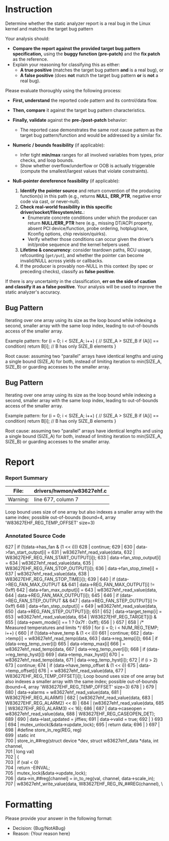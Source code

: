 # Instruction

Determine whether the static analyzer report is a real bug in the Linux kernel and matches the target bug pattern

Your analysis should:
- **Compare the report against the provided target bug pattern specification,** using the **buggy function (pre-patch)** and the **fix patch** as the reference.
- Explain your reasoning for classifying this as either:
  - **A true positive** (matches the target bug pattern **and** is a real bug), or
  - **A false positive** (does **not** match the target bug pattern **or** is **not** a real bug).

Please evaluate thoroughly using the following process:

- **First, understand** the reported code pattern and its control/data flow.
- **Then, compare** it against the target bug pattern characteristics.
- **Finally, validate** against the **pre-/post-patch** behavior:
  - The reported case demonstrates the same root cause pattern as the target bug pattern/function and would be addressed by a similar fix.

- **Numeric / bounds feasibility** (if applicable):
  - Infer tight **min/max** ranges for all involved variables from types, prior checks, and loop bounds.
  - Show whether overflow/underflow or OOB is actually triggerable (compute the smallest/largest values that violate constraints).

- **Null-pointer dereference feasibility** (if applicable):
  1. **Identify the pointer source** and return convention of the producing function(s) in this path (e.g., returns **NULL**, **ERR_PTR**, negative error code via cast, or never-null).
  2. **Check real-world feasibility in this specific driver/socket/filesystem/etc.**:
     - Enumerate concrete conditions under which the producer can return **NULL/ERR_PTR** here (e.g., missing DT/ACPI property, absent PCI device/function, probe ordering, hotplug/race, Kconfig options, chip revision/quirks).
     - Verify whether those conditions can occur given the driver’s init/probe sequence and the kernel helpers used.
  3. **Lifetime & concurrency**: consider teardown paths, RCU usage, refcounting (`get/put`), and whether the pointer can become invalid/NULL across yields or callbacks.
  4. If the producer is provably non-NULL in this context (by spec or preceding checks), classify as **false positive**.

If there is any uncertainty in the classification, **err on the side of caution and classify it as a false positive**. Your analysis will be used to improve the static analyzer's accuracy.

## Bug Pattern

Iterating over one array using its size as the loop bound while indexing a second, smaller array with the same loop index, leading to out-of-bounds access of the smaller array.

Example pattern:
for (i = 0; i < SIZE_A; i++) {        // SIZE_A > SIZE_B
    if (A[i] == condition)
        return B[i];                   // B has only SIZE_B elements
}

Root cause: assuming two “parallel” arrays have identical lengths and using a single bound (SIZE_A) for both, instead of limiting iteration to min(SIZE_A, SIZE_B) or guarding accesses to the smaller array.

## Bug Pattern

Iterating over one array using its size as the loop bound while indexing a second, smaller array with the same loop index, leading to out-of-bounds access of the smaller array.

Example pattern:
for (i = 0; i < SIZE_A; i++) {        // SIZE_A > SIZE_B
    if (A[i] == condition)
        return B[i];                   // B has only SIZE_B elements
}

Root cause: assuming two “parallel” arrays have identical lengths and using a single bound (SIZE_A) for both, instead of limiting iteration to min(SIZE_A, SIZE_B) or guarding accesses to the smaller array.

# Report

### Report Summary

File:| drivers/hwmon/w83627ehf.c
---|---
Warning:| line 677, column 7
Loop bound uses size of one array but also indexes a smaller array with the
same index; possible out-of-bounds (bound=4, array 'W83627EHF_REG_TEMP_OFFSET'
size=3)

### Annotated Source Code


627   |  if (!(data->has_fan & (1 << i)))
628   |  continue;
629   |
630   | 			data->fan_start_output[i] =
631   | 			  w83627ehf_read_value(data,
632   | 					     W83627EHF_REG_FAN_START_OUTPUT[i]);
633   | 			data->fan_stop_output[i] =
634   | 			  w83627ehf_read_value(data,
635   | 					     W83627EHF_REG_FAN_STOP_OUTPUT[i]);
636   | 			data->fan_stop_time[i] =
637   | 			  w83627ehf_read_value(data,
638   | 					       W83627EHF_REG_FAN_STOP_TIME[i]);
639   |
640   |  if (data->REG_FAN_MAX_OUTPUT &&
641   | 			    data->REG_FAN_MAX_OUTPUT[i] != 0xff)
642   | 				data->fan_max_output[i] =
643   | 				  w83627ehf_read_value(data,
644   | 						data->REG_FAN_MAX_OUTPUT[i]);
645   |
646   |  if (data->REG_FAN_STEP_OUTPUT &&
647   | 			    data->REG_FAN_STEP_OUTPUT[i] != 0xff)
648   | 				data->fan_step_output[i] =
649   | 				  w83627ehf_read_value(data,
650   | 						data->REG_FAN_STEP_OUTPUT[i]);
651   |
652   | 			data->target_temp[i] =
653   | 				w83627ehf_read_value(data,
654   | 					W83627EHF_REG_TARGET[i]) &
655   | 					(data->pwm_mode[i] == 1 ? 0x7f : 0xff);
656   | 		}
657   |
658   |  /* Measured temperatures and limits */
659   |  for (i = 0; i < NUM_REG_TEMP; i++) {
660   |  if (!(data->have_temp & (1 << i)))
661   |  continue;
662   | 			data->temp[i] = w83627ehf_read_temp(data,
663   | 						data->reg_temp[i]);
664   |  if (data->reg_temp_over[i])
665   | 				data->temp_max[i]
666   | 				  = w83627ehf_read_temp(data,
667   | 						data->reg_temp_over[i]);
668   |  if (data->reg_temp_hyst[i])
669   | 				data->temp_max_hyst[i]
670   | 				  = w83627ehf_read_temp(data,
671   | 						data->reg_temp_hyst[i]);
672   |  if (i > 2)
673   |  continue;
674   |  if (data->have_temp_offset & (1 << i))
675   | 				data->temp_offset[i]
676   | 				  = w83627ehf_read_value(data,
677   |  W83627EHF_REG_TEMP_OFFSET[i]);
    Loop bound uses size of one array but also indexes a smaller array with the same index; possible out-of-bounds (bound=4, array 'W83627EHF_REG_TEMP_OFFSET' size=3)
678   | 		}
679   |
680   | 		data->alarms = w83627ehf_read_value(data,
681   |  W83627EHF_REG_ALARM1) |
682   | 			       (w83627ehf_read_value(data,
683   |  W83627EHF_REG_ALARM2) << 8) |
684   | 			       (w83627ehf_read_value(data,
685   |  W83627EHF_REG_ALARM3) << 16);
686   |
687   | 		data->caseopen = w83627ehf_read_value(data,
688   |  W83627EHF_REG_CASEOPEN_DET);
689   |
690   | 		data->last_updated = jiffies;
691   | 		data->valid = true;
692   | 	}
693   |
694   | 	mutex_unlock(&data->update_lock);
695   |  return data;
696   | }
697   |
698   | #define store_in_reg(REG, reg) \
699   | static int \
700   | store_in_##reg(struct device *dev, struct w83627ehf_data *data, int channel, \
701   |  long val) \
702   | { \
703   |  if (val < 0) \
704   |  return -EINVAL; \
705   |  mutex_lock(&data->update_lock); \
706   |  data->in_##reg[channel] = in_to_reg(val, channel, data->scale_in); \
707   |  w83627ehf_write_value(data, W83627EHF_REG_IN_##REG(channel), \

# Formatting

Please provide your answer in the following format:

- Decision: {Bug/NotABug}
- Reason: {Your reason here}
